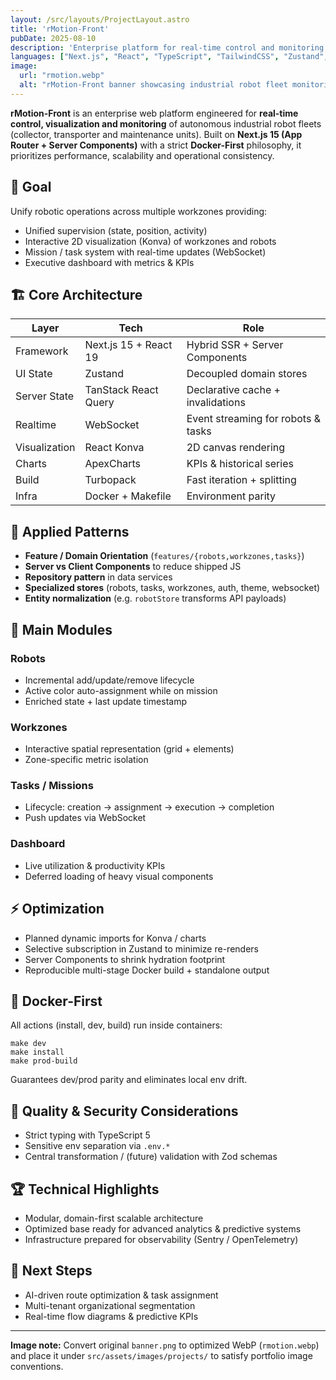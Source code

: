 ```yaml
---
layout: /src/layouts/ProjectLayout.astro
title: 'rMotion-Front'
pubDate: 2025-08-10
description: 'Enterprise platform for real-time control and monitoring of autonomous industrial robot fleets (Next.js 15 + React 19 + Turbopack + Docker-First).'
languages: ["Next.js", "React", "TypeScript", "TailwindCSS", "Zustand", "React Query", "Konva", "Docker", "Turbopack"]
image:
  url: "rmotion.webp"
  alt: "rMotion-Front banner showcasing industrial robot fleet monitoring dashboard."
---
```


**rMotion-Front** is an enterprise web platform engineered for **real-time control, visualization and monitoring** of autonomous industrial robot fleets (collector, transporter and maintenance units). Built on **Next.js 15 (App Router + Server Components)** with a strict **Docker-First** philosophy, it prioritizes performance, scalability and operational consistency.

## 🚀 Goal
Unify robotic operations across multiple workzones providing:
- Unified supervision (state, position, activity)
- Interactive 2D visualization (Konva) of workzones and robots
- Mission / task system with real-time updates (WebSocket)
- Executive dashboard with metrics & KPIs

## 🏗️ Core Architecture
| Layer | Tech | Role |
|------|------|------|
| Framework | Next.js 15 + React 19 | Hybrid SSR + Server Components |
| UI State | Zustand | Decoupled domain stores |
| Server State | TanStack React Query | Declarative cache + invalidations |
| Realtime | WebSocket | Event streaming for robots & tasks |
| Visualization | React Konva | 2D canvas rendering |
| Charts | ApexCharts | KPIs & historical series |
| Build | Turbopack | Fast iteration + splitting |
| Infra | Docker + Makefile | Environment parity |

## 🔧 Applied Patterns
- **Feature / Domain Orientation** (`features/{robots,workzones,tasks}`)
- **Server vs Client Components** to reduce shipped JS
- **Repository pattern** in data services
- **Specialized stores** (robots, tasks, workzones, auth, theme, websocket)
- **Entity normalization** (e.g. `robotStore` transforms API payloads)

## 🤖 Main Modules
### Robots
- Incremental add/update/remove lifecycle
- Active color auto-assignment while on mission
- Enriched state + last update timestamp

### Workzones
- Interactive spatial representation (grid + elements)
- Zone-specific metric isolation

### Tasks / Missions
- Lifecycle: creation → assignment → execution → completion
- Push updates via WebSocket

### Dashboard
- Live utilization & productivity KPIs
- Deferred loading of heavy visual components

## ⚡ Optimization
- Planned dynamic imports for Konva / charts
- Selective subscription in Zustand to minimize re-renders
- Server Components to shrink hydration footprint
- Reproducible multi-stage Docker build + standalone output

## 🐳 Docker-First
All actions (install, dev, build) run inside containers:
```
make dev
make install
make prod-build
```
Guarantees dev/prod parity and eliminates local env drift.

## 🔐 Quality & Security Considerations
- Strict typing with TypeScript 5
- Sensitive env separation via `.env.*`
- Central transformation / (future) validation with Zod schemas

## 🏆 Technical Highlights
- Modular, domain-first scalable architecture
- Optimized base ready for advanced analytics & predictive systems
- Infrastructure prepared for observability (Sentry / OpenTelemetry)

## 🚀 Next Steps
- AI-driven route optimization & task assignment
- Multi-tenant organizational segmentation
- Real-time flow diagrams & predictive KPIs

---
**Image note:** Convert original `banner.png` to optimized WebP (`rmotion.webp`) and place it under `src/assets/images/projects/` to satisfy portfolio image conventions.
